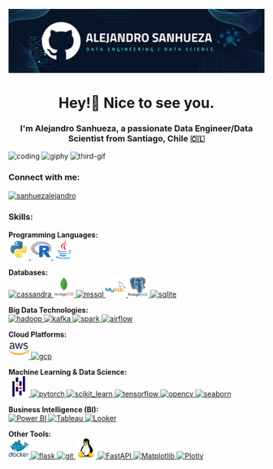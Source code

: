 ![MasterHead](https://github.com/sanhuezalejandro/img/blob/main/github_banner.png)
<body>
  <h1 align="center">Hey!👋 Nice to see you. </h1>
  <h3 align="center">I'm Alejandro Sanhueza, a passionate Data Engineer/Data Scientist from <strong>Santiago, Chile</strong> 🇨🇱</h3>
  <div class="center">
    <img alt="coding" width="278" src="https://media3.giphy.com/media/v1.Y2lkPTc5MGI3NjExMjBlZ2V6MjJ5azRtYm9qMHVmd2M0cDVydjZzZzFsNDg1a2U5aWY1dCZlcD12MV9pbnRlcm5hbF9naWZfYnlfaWQmY3Q9Zw/7c8QeB0VMddFOuu4iR/giphy.gif">
    <img alt="giphy" width="278" src="https://media3.giphy.com/media/v1.Y2lkPTc5MGI3NjExdWg4MzhxaDU5bXR5YzB5eDN5NXRzZW01Y2Z2bmdlMHZ5ZGg4a2VsbSZlcD12MV9pbnRlcm5naWZfYnlfaWQmY3Q9Zw/coxQHKASG60HrHtvkt/giphy.gif">
    <img alt="third-gif" width="278" src="https://media2.giphy.com/media/v1.Y2lkPTc5MGI3NjExNnExaHp5MDFzbnVxNmh6d3k5OGdpcDRzNm03NHoxMm5kY3l1bGxrcSZlcD12MV9pbnRlcm5naWZfYnlfaWQmY3Q9Zw/vISmwpBJUNYzukTnVx/giphy.gif">
  </div>
</body>

<h3 align="left">Connect with me:</h3>
<p align="left">
<a href="https://linkedin.com/in/sanhuezalejandro" target="blank"><img align="center" src="https://upload.wikimedia.org/wikipedia/commons/8/81/LinkedIn_icon.svg" alt="sanhuezalejandro" height="30" width="40" /></a>
</p>

<h3 align="left">Skills:</h3>
<p align="left">

<!-- Programming Languages -->
<strong>Programming Languages:</strong><br>
<a href="https://www.python.org" target="_blank" rel="noreferrer"> 
  <img src="https://raw.githubusercontent.com/devicons/devicon/master/icons/python/python-original.svg" alt="python" width="40" height="40"/> 
</a>
<a href="https://www.r-project.org/" target="_blank" rel="noreferrer"> 
  <img src="https://raw.githubusercontent.com/devicons/devicon/master/icons/r/r-original.svg" alt="R" width="40" height="40"/> 
</a>
<a href="https://www.java.com" target="_blank" rel="noreferrer"> 
  <img src="https://raw.githubusercontent.com/devicons/devicon/master/icons/java/java-original.svg" alt="java" width="40" height="40"/> 
</a> 
  <br>
  <!-- Databases -->
  <strong>Databases:</strong><br>
  <a href="https://cassandra.apache.org/" target="_blank" rel="noreferrer"> 
    <img src="https://www.vectorlogo.zone/logos/apache_cassandra/apache_cassandra-icon.svg" alt="cassandra" width="40" height="40"/> 
  </a> 
  <a href="https://www.mongodb.com/" target="_blank" rel="noreferrer"> 
    <img src="https://raw.githubusercontent.com/devicons/devicon/master/icons/mongodb/mongodb-original-wordmark.svg" alt="mongodb" width="40" height="40"/> 
  </a>
  <a href="https://www.microsoft.com/en-us/sql-server" target="_blank" rel="noreferrer"> 
    <img src="https://www.svgrepo.com/show/303229/microsoft-sql-server-logo.svg" alt="mssql" width="40" height="40"/> 
  </a>
  <a href="https://www.mysql.com/" target="_blank" rel="noreferrer"> 
    <img src="https://raw.githubusercontent.com/devicons/devicon/master/icons/mysql/mysql-original-wordmark.svg" alt="mysql" width="40" height="40"/> 
  </a>
  <a href="https://www.postgresql.org" target="_blank" rel="noreferrer"> 
    <img src="https://raw.githubusercontent.com/devicons/devicon/master/icons/postgresql/postgresql-original-wordmark.svg" alt="postgresql" width="40" height="40"/> 
  </a>
  <a href="https://www.sqlite.org/" target="_blank" rel="noreferrer"> 
    <img src="https://www.vectorlogo.zone/logos/sqlite/sqlite-icon.svg" alt="sqlite" width="40" height="40"/> 
  </a>
  <br>
  <!-- Big Data Technologies -->
  <strong>Big Data Technologies:</strong><br>
  <a href="https://hadoop.apache.org/" target="_blank" rel="noreferrer"> 
    <img src="https://www.vectorlogo.zone/logos/apache_hadoop/apache_hadoop-icon.svg" alt="hadoop" width="40" height="40"/> 
  </a>
  <a href="https://kafka.apache.org/" target="_blank" rel="noreferrer"> 
    <img src="https://www.vectorlogo.zone/logos/apache_kafka/apache_kafka-icon.svg" alt="kafka" width="40" height="40"/> 
  </a>
  <a href="https://spark.apache.org" target="_blank" rel="noreferrer">
    <img src="https://upload.wikimedia.org/wikipedia/commons/f/f3/Apache_Spark_logo.svg" alt="spark" width="40" height="40"/>
  </a>
  <a href="https://airflow.apache.org/" target="_blank" rel="noreferrer">
    <img src="https://upload.vectorlogo.zone/logos/apache_airflow/images/3ace832a-ef3c-489d-a0a2-b8a9ad16423f.svg" alt="airflow" width="40" height="40"/>
  </a>
  <br>
  <!-- Cloud Platforms -->
  <strong>Cloud Platforms:</strong><br>
  <a href="https://aws.amazon.com" target="_blank" rel="noreferrer"> 
    <img src="https://raw.githubusercontent.com/devicons/devicon/master/icons/amazonwebservices/amazonwebservices-original-wordmark.svg" alt="aws" width="40" height="40"/> 
  </a>
  <a href="https://cloud.google.com" target="_blank" rel="noreferrer"> 
    <img src="https://www.vectorlogo.zone/logos/google_cloud/google_cloud-icon.svg" alt="gcp" width="40" height="40"/> 
  </a>
  <br>
  <!-- Machine Learning & Data Science -->
  <strong>Machine Learning & Data Science:</strong>
  <br>
  <a href="https://pandas.pydata.org/" target="_blank" rel="noreferrer"> 
    <img src="https://raw.githubusercontent.com/devicons/devicon/2ae2a900d2f041da66e950e4d48052658d850630/icons/pandas/pandas-original.svg" alt="pandas" width="40" height="40"/> 
  </a>
  <a href="https://pytorch.org/" target="_blank" rel="noreferrer"> 
    <img src="https://www.vectorlogo.zone/logos/pytorch/pytorch-icon.svg" alt="pytorch" width="40" height="40"/> 
  </a>
  <a href="https://scikit-learn.org/" target="_blank" rel="noreferrer"> 
    <img src="https://upload.wikimedia.org/wikipedia/commons/0/05/Scikit_learn_logo_small.svg" alt="scikit_learn" width="40" height="40"/> 
  </a>
  <a href="https://www.tensorflow.org" target="_blank" rel="noreferrer"> 
    <img src="https://www.vectorlogo.zone/logos/tensorflow/tensorflow-icon.svg" alt="tensorflow" width="40" height="40"/> 
  </a>
   <a href="https://opencv.org/" target="_blank" rel="noreferrer"> 
    <img src="https://www.vectorlogo.zone/logos/opencv/opencv-icon.svg" alt="opencv" width="40" height="40"/> 
  </a>
  <a href="https://seaborn.pydata.org/" target="_blank" rel="noreferrer"> 
    <img src="https://seaborn.pydata.org/_images/logo-mark-lightbg.svg" alt="seaborn" width="40" height="40"/> 
  </a>
  <br>
  <!-- Business Intelligence (BI) -->
<strong>Business Intelligence (BI):</strong><br>
<a href="https://powerbi.microsoft.com/" target="_blank" rel="noreferrer"> 
  <img src="https://seeklogo.com/images/P/power-bi-logo-1F3A1217D0-seeklogo.com.png" alt="Power BI"  height="20"/> 
</a>
<a href="https://www.tableau.com/" target="_blank" rel="noreferrer"> 
  <img src="https://seeklogo.com/images/T/tableau-software-logo-654D12C9BF-seeklogo.com.png" alt="Tableau"  height="20"/> 
</a>
<a href="https://looker.com/" target="_blank" rel="noreferrer"> 
  <img src="https://seeklogo.com/images/G/google-looker-logo-C8DD467B30-seeklogo.com.png" alt="Looker" height="20" /> 
</a>
  <br>
  <!-- Other Tools -->
  <strong>Other Tools:</strong><br>
  <a href="https://www.docker.com/" target="_blank" rel="noreferrer"> 
    <img src="https://raw.githubusercontent.com/devicons/devicon/master/icons/docker/docker-original-wordmark.svg" alt="docker" width="40" height="40"/> 
  </a>
  <a href="https://flask.palletsprojects.com/" target="_blank" rel="noreferrer"> 
    <img src="https://www.vectorlogo.zone/logos/pocoo_flask/pocoo_flask-icon.svg" alt="flask" width="40" height="40"/> 
  </a>
  <a href="https://git-scm.com/" target="_blank" rel="noreferrer"> 
    <img src="https://www.vectorlogo.zone/logos/git-scm/git-scm-icon.svg" alt="git" width="40" height="40"/> 
  </a>
  <a href="https://www.linux.org/" target="_blank" rel="noreferrer"> 
    <img src="https://raw.githubusercontent.com/devicons/devicon/master/icons/linux/linux-original.svg" alt="linux" width="40" height="40"/> 
  </a>
  <a href="https://fastapi.tiangolo.com/" target="_blank" rel="noreferrer"> 
  <img src="https://icon.icepanel.io/Technology/svg/FastAPI.svg" alt="FastAPI" width="40" height="40"/> 
</a>
<a href="https://matplotlib.org/" target="_blank" rel="noreferrer"> 
  <img src="https://upload.wikimedia.org/wikipedia/commons/0/01/Created_with_Matplotlib-logo.svg" alt="Matplotlib" width="40" height="40"/> 
</a>
<a href="https://plotly.com/" target="_blank" rel="noreferrer"> 
  <img src="https://icon.icepanel.io/Technology/svg/Ploty.svg" alt="Plotly" width="40" height="40"/> 
</a>

</p>


